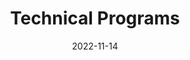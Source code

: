 ---
layout: page
title: Technical Programs 
date: 2022-11-14
featured_image: https://res.cloudinary.com/dxm7ycyxz/image/upload/v1671024829/TechHigh.us/Student%20Life/Technical_Programs_egc0zn.jpg

excerpt: We are committed to preparing our students for both worlds of work and post-secondary education with high-quality career education and training programs through holistic teaching and learning.
---